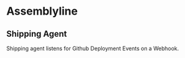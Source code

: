 # Assemblyline
## Shipping Agent

Shipping agent listens for Github Deployment Events on a Webhook.
